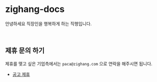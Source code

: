 # zighang-docs

안녕하세요 직장인을 행복하게 하는 직행입니다.

<br>

## 제휴 문의 하기

제휴를 맺고 싶은 기업측에서는 `paca@zighang.com` 으로 연락을 해주시면 됩니다.


* [공고 제휴](docs/공고%20제휴/README.md)
<!-- * [시작하기 전](README.md) -->
<!-- * [(제휴사) 월간 보고서 API](docs/report-api.md) -->
<!-- * [직행 유저 유입 추적 SPEC](docs/spec.md) -->

